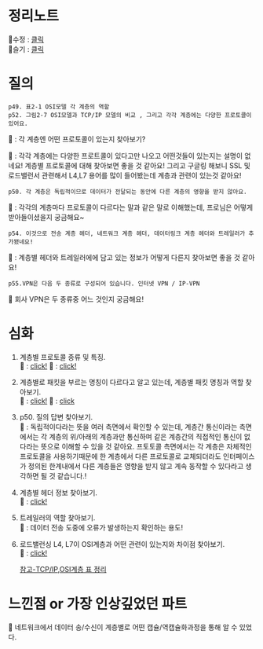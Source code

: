 # 정리노트
🐰수정 : [클릭](https://github.com/YunSuJeong/BOOK/blob/main/network/%EB%AA%A8%EB%91%90%EC%9D%98%20%EB%84%A4%ED%8A%B8%EC%9B%8C%ED%81%AC(Network%20for%20everyone)/chap2.%20%EB%84%A4%ED%8A%B8%EC%9B%8C%ED%81%AC%20%EA%B8%B0%EB%B3%B8%EA%B7%9C%EC%B9%99.md)  
🍅슬기 : [클릭](https://github.com/seulgi7/Book-Log/blob/e88043bcf168cbe8d351f6df4373cf9142b26657/network/%EB%AA%A8%EB%91%90%EC%9D%98%EB%84%A4%ED%8A%B8%EC%9B%8C%ED%81%AC/2%EC%9E%A5-%EB%84%A4%ED%8A%B8%EC%9B%8C%ED%81%AC%EC%9D%98%EA%B8%B0%EB%B3%B8%EA%B7%9C%EC%B9%99.md)


# 질의
```
p49. 표2-1 OSI모델 각 계층의 역할
p52. 그림2-7 OSI모델과 TCP/IP 모델의 비교 , 그리고 각각 계층에는 다양한 프로토콜이 있어요.
```
🐰 : 각 계층엔 어떤 프로토콜이 있는지 찾아보기?

🍅 : 각각 계층에는 다양한 프로트콜이 있다고만 나오고 어떤것들이 있는지는 설명이 없네요! 계층별 프로토콜에 대해 찾아보면 좋을 것 같아요!
     그리고 구글링 해보니 SSL 및 로드밸런서 관련해서 L4,L7 용어를 많이 들어봤는데 계층과 관련이 있는것 같아요!
```
p50. 각 계층은 독립적이므로 데이터가 전달되는 동안에 다른 계층의 영향을 받지 않아요. 
```
🐰 : 각각의 계층마다 프로토콜이 다르다는 말과 같은 말로 이해했는데, 프로님은 어떻게 받아들이셨을지 궁금해요~  
```
p54. 이것으로 전송 계층 헤더, 네트워크 계층 헤더, 데이터링크 계층 헤더와 트레일러가 추가됐네요!
```
🍅 : 계층별 헤더와 트레일러에에 담고 있는 정보가 어떻게 다른지 찾아보면 좋을 것 같아요!

```
p55.VPN은 다음 두 종류로 구성되어 있습니다. 인터넷 VPN / IP-VPN
```
🍅 회사 VPN은 두 종류중 어느 것인지 궁금해요!

# 심화
1. 계층별 프로토콜 종류 및 특징.  
   🐰 : [click!](https://github.com/YunSuJeong/Filling-Out/blob/main/Network/OSI%207%EA%B3%84%EC%B8%B5%20%EB%B3%84%20%ED%94%84%EB%A1%9C%ED%86%A0%EC%BD%9C.md)
  🍅 :  [click!](https://github.com/seulgi7/Book-Log/blob/b9abecfda78432c72c7f1b82d9ab5cc5f6912293/network/%EB%AA%A8%EB%91%90%EC%9D%98%EB%84%A4%ED%8A%B8%EC%9B%8C%ED%81%AC/%EA%B3%84%EC%B8%B5%EB%B3%84%ED%94%84%EB%A1%9C%ED%86%A0%EC%BD%9C.md)



3. 계층별로 패킷을 부르는 명칭이 다르다고 알고 있는데, 계층별 패킷 명칭과 역할 찾아보기.  
   🐰 : [click!](https://github.com/YunSuJeong/Filling-Out/blob/main/Network/%EB%8D%B0%EC%9D%B4%ED%84%B0%20%EC%A0%84%EC%86%A1%EB%8B%A8%EC%9C%84.md)
  🍅 :  [click](https://github.com/seulgi7/Book-Log/blob/b9abecfda78432c72c7f1b82d9ab5cc5f6912293/network/%EB%AA%A8%EB%91%90%EC%9D%98%EB%84%A4%ED%8A%B8%EC%9B%8C%ED%81%AC/%EA%B3%84%EC%B8%B5%EB%B3%84%ED%94%84%EB%A1%9C%ED%86%A0%EC%BD%9C.md)
  
4. p50. 질의 답변 찾아보기.  
   🐰 : 독립적이다라는 뜻을 여러 측면에서 확인할 수 있는데, 계층간 통신이라는 측면에서는 각 계층의 위/아래의 계층과만 통신하며 같은 계층간의 직접적인 통신이 없다라는 뜻으로 이해할 수 있을 것 같아요. 프토토콜 측면에서는 각 계층은 자체적인 프로토콜을 사용하기때문에 한 계층에서 다른 프로토콜로 교체되더라도 인터페이스가 정의된 한계내에서 다른 계층들은 영향을 받지 않고 계속 동작할 수 있다라고 생각하면 될 것 같습니다.!
5. 계층별 헤더 정보 찾아보기.  
   🐰 : [click!](https://github.com/YunSuJeong/Filling-Out/blob/main/Network/%EB%8D%B0%EC%9D%B4%ED%84%B0%20%EC%A0%84%EC%86%A1%EB%8B%A8%EC%9C%84.md)  
7. 트레일러의 역할 찾아보기.  
   🐰 : 데이터 전송 도중에 오류가 발생하는지 확인하는 용도!  
9. 로드밸런싱 L4, L7이 OSI계층과 어떤 관련이 있는지와 차이점 찾아보기.  
   🐰 : [click!](https://github.com/YunSuJeong/Filling-Out/blob/main/Network/%EB%A1%9C%EB%93%9C%EB%B0%B8%EB%9F%B0%EC%8B%B1.md)
   
     [참고-TCP/IP,OSI계층 표 정리](https://img1.daumcdn.net/thumb/R1280x0/?scode=mtistory2&fname=https%3A%2F%2Fblog.kakaocdn.net%2Fdn%2Fn4eW5%2FbtqEljGGZPt%2FbeNzdkzwcEFC9AvJpNjo3k%2Fimg.jpg)

# 느낀점 or 가장 인상깊었던 파트
🍅 네트워크에서 데이터 송/수신이 계층별로 어떤 캡슐/역캡슐화과정을 통해 알 수 있었다.
     

